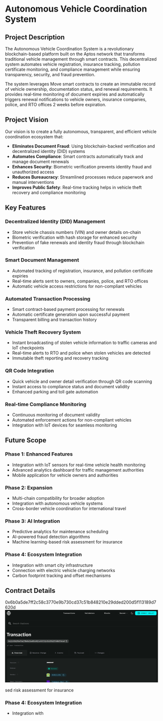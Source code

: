 # Autonomous Vehicle Coordination System

## Project Description

The Autonomous Vehicle Coordination System is a revolutionary blockchain-based platform built on the Aptos network that transforms traditional vehicle management through smart contracts. This decentralized system automates vehicle registration, insurance tracking, pollution certificate monitoring, and compliance management while ensuring transparency, security, and fraud prevention.

The system leverages Move smart contracts to create an immutable record of vehicle ownership, documentation status, and renewal requirements. It provides real-time monitoring of document expiries and automatically triggers renewal notifications to vehicle owners, insurance companies, police, and RTO offices 2 weeks before expiration.

## Project Vision

Our vision is to create a fully autonomous, transparent, and efficient vehicle coordination ecosystem that:

- **Eliminates Document Fraud**: Using blockchain-backed verification and decentralized identity (DID) systems
- **Automates Compliance**: Smart contracts automatically track and manage document renewals
- **Enhances Security**: Biometric verification prevents identity fraud and unauthorized access
- **Reduces Bureaucracy**: Streamlined processes reduce paperwork and manual interventions
- **Improves Public Safety**: Real-time tracking helps in vehicle theft recovery and compliance monitoring

## Key Features

###  Decentralized Identity (DID) Management
- Store vehicle chassis numbers (VIN) and owner details on-chain
- Biometric verification with hash storage for enhanced security
- Prevention of fake renewals and identity fraud through blockchain verification

###  Smart Document Management
- Automated tracking of registration, insurance, and pollution certificate expiries
- Real-time alerts sent to owners, companies, police, and RTO offices
- Automatic vehicle access restrictions for non-compliant vehicles

###  Automated Transaction Processing
- Smart contract-based payment processing for renewals
- Automatic certificate generation upon successful payment
- Transparent billing and transaction history

###  Vehicle Theft Recovery System
- Instant broadcasting of stolen vehicle information to traffic cameras and IoT checkpoints
- Real-time alerts to RTO and police when stolen vehicles are detected
- Immutable theft reporting and recovery tracking

###  QR Code Integration
- Quick vehicle and owner detail verification through QR code scanning
- Instant access to compliance status and document validity
- Enhanced parking and toll gate automation

###  Real-time Compliance Monitoring
- Continuous monitoring of document validity
- Automated enforcement actions for non-compliant vehicles
- Integration with IoT devices for seamless monitoring

## Future Scope

### Phase 1: Enhanced Features
- Integration with IoT sensors for real-time vehicle health monitoring
- Advanced analytics dashboard for traffic management authorities
- Mobile application for vehicle owners and authorities

### Phase 2: Expansion
- Multi-chain compatibility for broader adoption
- Integration with autonomous vehicle systems
- Cross-border vehicle coordination for international travel

### Phase 3: AI Integration
- Predictive analytics for maintenance scheduling
- AI-powered fraud detection algorithms
- Machine learning-based risk assessment for insurance

### Phase 4: Ecosystem Integration
- Integration with smart city infrastructure
- Connection with electric vehicle charging networks
- Carbon footprint tracking and offset mechanisms
## Contract Details
0x6b0a5de7ff2c58c3770e9b730cd37c51b848210e29dded200d5f113189d7620d
![alt text](image.png)

sed risk assessment for insurance

### Phase 4: Ecosystem Integration
- Integration with

